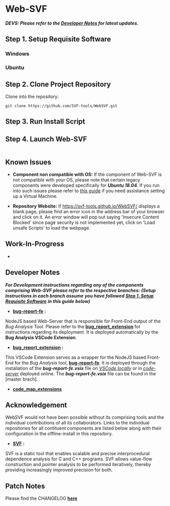 # Web-SVF

***DEVS: Please refer to the [Developer Notes](https://github.com/SVF-tools/WebSVF/tree/master#developer-notes) for latest updates.***


## Step 1. Setup Requisite Software

### Windows

### Ubuntu

## Step 2. Clone Project Repository

Clone into the repository:

```
git clone https://github.com/SVF-tools/WebSVF.git
```

## Step 3. Run Install Script


## Step 4. Launch Web-SVF

```

```

## Known Issues

- **Component non compatible with OS:** If the component of Web-SVF is not compatible with your OS, please note that certain legacy components were developed specifically for ***Ubuntu 18.04***. If you run into such issues please refer to [this guide](https://github.com/SVF-tools/WebSVF/blob/master/Install_VirtualBox.md) if you need assistance setting up a Virtual Machine. 

- **Repository Website:** If  https://svf-tools.github.io/WebSVF/  displays a blank page, please find an error icon in the address bar of your browser and click on it. An error window will pop out saying 'Insecure Content Blocked' since page security is not implemented yet, click on 'Load unsafe Scripts' to load the webpage.

## Work-In-Progress

- 

## Developer Notes

***For Development instructions regarding any of the components comprising Web-SVF please refer to the respective branches:***
***(Setup Instructions in each branch assume you have followed **[Step 1. Setup Requisite Software](https://github.com/SVF-tools/WebSVF/tree/master#step-1-setup-requisite-software)** in this guide below)***

- **[bug-report-fe](https://github.com/SVF-tools/WebSVF/tree/bug-report-fe) :**

NodeJS based Web-Server that is responsible for Front-End output of the *Bug Analysis* Tool. Please refer to the **[bug_report_extension](https://github.com/SVF-tools/WebSVF/tree/bug_report_extension)** for instructions regarding its deployment. It is deployed automatically by the **Bug Analysis VSCode Extension**.

- **[bug_report_extension](https://github.com/SVF-tools/WebSVF/tree/bug_report_extension) :**

This VSCode Extension serves as a wrapper for the NodeJS based Front-End for the *Bug Analysis* tool, **[bug-report-fe](https://github.com/SVF-tools/WebSVF/tree/bug-report-fe)**. It is deployed through the installation of the ***bug-report-fe.vsix*** file on *[VSCode locally](https://code.visualstudio.com/download)* or in *[code-server](https://github.com/cdr/code-server)* deployed online. The ***bug-report-fe.vsix*** file can be found in the [master brach].

- **[code_map_extensions](https://github.com/SVF-tools/WebSVF/tree/code_map_extension)**

## Acknowledgement

WebSVF would not have been possible without its comprising tools and the individual contributions of all its collaborators. 
Links to the individual repositories for all contituent components are listed below along with their configuration in the offline-install in this repository.

- **[SVF](https://github.com/SVF-tools/SVF) :**

SVF is a static tool that enables scalable and precise interprocedural dependence analysis for C and C++ programs. SVF allows value-flow construction and pointer analysis to be performed iteratively, thereby providing increasingly improved precision for both.


## Patch Notes

Please find the CHANGELOG **[here](https://github.com/SVF-tools/WebSVF/blob/master/CHANGELOG.md)**
